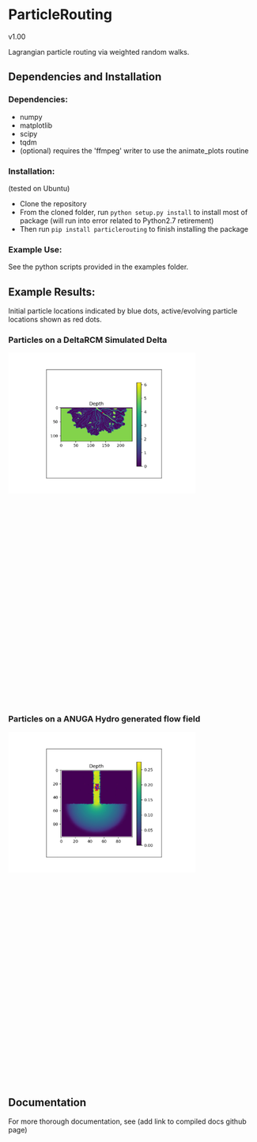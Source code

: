 # ParticleRouting

v1.00

Lagrangian particle routing via weighted random walks.

## Dependencies and Installation
### Dependencies:
- numpy
- matplotlib
- scipy
- tqdm
- (optional) requires the 'ffmpeg' writer to use the animate_plots routine

### Installation:
(tested on Ubuntu)
- Clone the repository
- From the cloned folder, run `python setup.py install` to install most of package (will run into error related to Python2.7 retirement)
- Then run `pip install particlerouting` to finish installing the package

### Example Use:
See the python scripts provided in the examples folder.

## Example Results:
Initial particle locations indicated by blue dots, active/evolving particle locations shown as red dots.

### Particles on a DeltaRCM Simulated Delta
<div class="nav3" style="height:705px;">
    <img src="docs/source/examples/images/steady_deltarcm.gif" alt="Example" width="75%"></a>
</div>

### Particles on a ANUGA Hydro generated flow field
<div class="nav3" style="height:705px;">
    <img src="docs/source/examples/images/steady_anuga.gif" alt="Example" width="75%"></a>
</div>

## Documentation
For more thorough documentation, see (add link to compiled docs github page)
